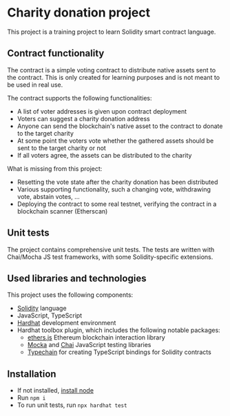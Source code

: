 # Charity donation project

This project is a training project to learn Solidity smart contract language.

## Contract functionality

The contract is a simple voting contract to distribute native assets sent to the contract. This is only created for learning purposes and is not meant to be used in real use.

The contract supports the following functionalities:
- A list of voter addresses is given upon contract deployment
- Voters can suggest a charity donation address
- Anyone can send the blockchain's native asset to the contract to donate to the target charity
- At some point the voters vote whether the gathered assets should be sent to the target charity or not
- If all voters agree, the assets can be distributed to the charity

What is missing from this project:
- Resetting the vote state after the charity donation has been distributed
- Various supporting functionality, such a changing vote, withdrawing vote, abstain votes, ...
- Deploying the contract to some real testnet, verifying the contract in a blockchain scanner (Etherscan)

## Unit tests

The project contains comprehensive unit tests. The tests are written with Chai/Mocha JS test frameworks, with some Solidity-specific extensions.

## Used libraries and technologies

This project uses the following components:
- [Solidity](https://soliditylang.org/) language
- JavaScript, TypeScript
- [Hardhat](https://hardhat.org/) development environment
- Hardhat toolbox plugin, which includes the following notable packages:
  - [ethers.js](https://docs.ethers.org/v5/) Ethereum blockchain interaction library
  - [Mocka](https://mochajs.org/) and [Chai](https://chaijs.com/) JavaScript testing libraries
  - [Typechain](https://github.com/dethcrypto/TypeChain/) for creating TypeScript bindings for Solidity contracts

## Installation

- If not installed, [install node](https://nodejs.org/en/download)
- Run `npm i`
- To run unit tests, run `npx hardhat test`